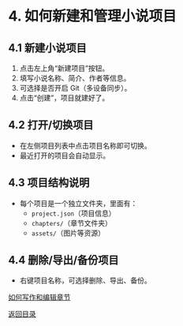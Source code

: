 # 4. 如何新建和管理小说项目

## 4.1 新建小说项目
1. 点击左上角“新建项目”按钮。
2. 填写小说名称、简介、作者等信息。
3. 可选择是否开启 Git（多设备同步）。
4. 点击“创建”，项目就建好了。

## 4.2 打开/切换项目
- 在左侧项目列表中点击项目名称即可切换。
- 最近打开的项目会自动显示。

## 4.3 项目结构说明
- 每个项目是一个独立文件夹，里面有：
  - `project.json`（项目信息）
  - `chapters/`（章节文件夹）
  - `assets/`（图片等资源）

## 4.4 删除/导出/备份项目
- 右键项目名称，可选择删除、导出、备份。

[如何写作和编辑章节](05-写作与编辑.md)

[返回目录](00-目录.md)
